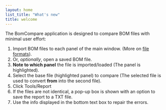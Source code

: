 ```yaml
---
layout: home
list_title: "What's new"
title: welcome
---
```


The BomCompare application is designed to compare BOM files with minimal user effort:

1. Import BOM files to each panel of the main window. (More on [file formats](./docs/details.html)).
2. Or, _optionally_, open a saved BOM file.
3. **Note to which panel** the file is imported/loaded (The panel is highlighted).
4. Select the base file (highlighted panel) to compare (The selected file is used to convert **from** into the second file).
5. Click Tools/Report
6. If the files are not identical, a pop-up box is shown with an option to save the report to a TXT file.
7. Use the info displayed in the bottom text box to repair the errors.
